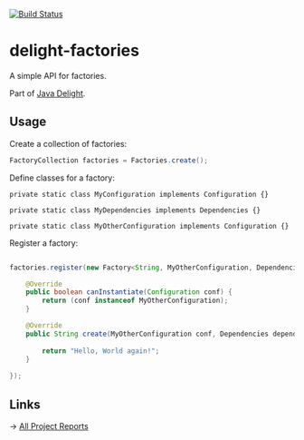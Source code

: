 [![Build Status](https://travis-ci.org/javadelight/delight-factories.svg?branch=master)](https://travis-ci.org/javadelight/delight-factories)

delight-factories
=========

A simple API for factories.

Part of [Java Delight](https://github.com/javadelight/delight-main#java-delight-suite).

## Usage


Create a collection of factories:

```java
FactoryCollection factories = Factories.create();
```

Define classes for a factory:

```
private static class MyConfiguration implements Configuration {}
	
private static class MyDependencies implements Dependencies {}
	
private static class MyOtherConfiguration implements Configuration {}
```

Register a factory:

```java

factories.register(new Factory<String, MyOtherConfiguration, Dependencies>() {

	@Override
	public boolean canInstantiate(Configuration conf) {
		return (conf instanceof MyOtherConfiguration);
	}

	@Override
	public String create(MyOtherConfiguration conf, Dependencies dependencies) {
		
		return "Hello, World again!";
	}
	
});
```

## Links

-> [All Project Reports](http://modules.appjangle.com/delight-factories/latest/project-reports.html)

